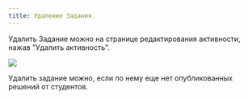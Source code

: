 ```yaml
---
title: Удаление Задания.
---
```


Удалить Задание можно на странице редактирования активности, нажав "Удалить активность".

![](./Screenshot_938.png)

Удалить задание можно, если по нему еще нет опубликованных решений от студентов.